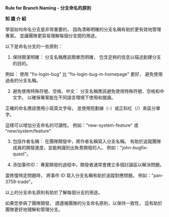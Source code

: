 **Rule for Branch Naming - 分支命名的原則**

**知 識 介 紹**

學習如何命名分支是非常重要的，
因為清晰明確的分支名稱有助於更有效地管理專案。
並讓團隊更容易理解每個分支間的用途。

以下是命名分支的一些原則：

1. 保持簡潔明確： 
分支名稱應該簡單而明確，
包含足夠的信息以描述創建分支的目的。

例如：
使用 "fix-login-bug" 比 
"fix-login-bug-in-homepage" 更好，
避免使用過長的分支名稱。

2. 避免使用特殊符號、空格、中文：
分支名稱應該避免使用特殊符號、空格和中文字。
以確保專案能在不同語言環境下使用和閱讀。

正確的命名應該使用小寫英文字母，
並使用短劃線（-）或正斜杠（/）來區分單字。

這樣可以增加分支命名的可讀性。
例如："new-system-feature" 或 "new/system/feature"

3. 包括作者名稱：
在團隊開發中，將作者名稱寫入分支名稱。
有助於追蹤團隊成員的開發進度，並能夠識別出負責開發的人。
例如："john-bugfix-quest"。

4. 添加事件ID：
專案開發的過程中，開發者通常會建立多個討論區以解決問題。

當修復特定問題時，
將事件 ID 寫入分支名稱有助於追蹤對應問題。
例如："pan-3759-trade"。

以上的分支命名原則有助於了解每個分支的用途。

如果您參與了團隊開發，
請遵循團隊的分支命名原則，以保持一致性，
這有助於團隊更好地理解和管理分支。
